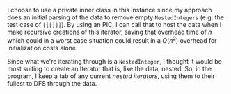 I choose to use a private inner class in this instance since my 
approach does an initial parsing of the data to remove empty `NestedIntegers` 
(e.g. the test case of `[[[]]]`). By using an PIC, 
I can call that to host the data when I make recursive creations of this 
iterator, saving that overhead time of $n$ which could in a 
worst case situation could result in a $O(n^2)$ overhead for initialization costs alone.

Since what we're iterating through is a `NestedInteger`, I thought it would 
be most suiting to create an Iterator that is, like the data, nested. So, 
in the program, I keep a tab of any current *nested iterators*, using them 
to their fullest to DFS through the data.